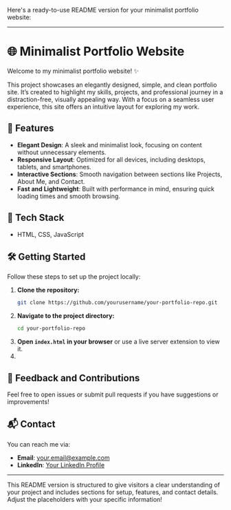 Here's a ready-to-use README version for your minimalist portfolio website:

---

# 🌐 Minimalist Portfolio Website

Welcome to my minimalist portfolio website! ✨

This project showcases an elegantly designed, simple, and clean portfolio site. It’s created to highlight my skills, projects, and professional journey in a distraction-free, visually appealing way. With a focus on a seamless user experience, this site offers an intuitive layout for exploring my work.

## 🎨 Features

- **Elegant Design**: A sleek and minimalist look, focusing on content without unnecessary elements.
- **Responsive Layout**: Optimized for all devices, including desktops, tablets, and smartphones.
- **Interactive Sections**: Smooth navigation between sections like Projects, About Me, and Contact.
- **Fast and Lightweight**: Built with performance in mind, ensuring quick loading times and smooth browsing.

## 🚀 Tech Stack
- HTML, CSS, JavaScript

## 🛠️ Getting Started

Follow these steps to set up the project locally:

1. **Clone the repository:**
   ```bash
   git clone https://github.com/yourusername/your-portfolio-repo.git
   ```
2. **Navigate to the project directory:**
   ```bash
   cd your-portfolio-repo
   ```
3. **Open `index.html` in your browser** or use a live server extension to view it.
4. 

## 📝 Feedback and Contributions

Feel free to open issues or submit pull requests if you have suggestions or improvements!

## 📬 Contact

You can reach me via:
- **Email**: [your.email@example.com](mailto:your.email@example.com)
- **LinkedIn**: [Your LinkedIn Profile](https://www.linkedin.com/in/your-profile)

---

This README version is structured to give visitors a clear understanding of your project and includes sections for setup, features, and contact details. Adjust the placeholders with your specific information!
